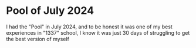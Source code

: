 # Pool of July 2024
I had the "Pool" in July 2024, and to be honest it was one of my best experiences in "1337" school, I know it was just 30 days of struggling to get the best version of myself 
